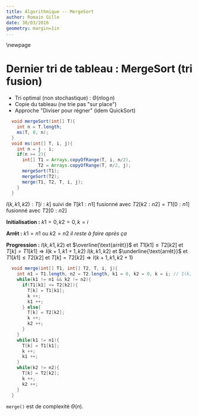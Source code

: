 ```yaml
---
title: Algorithmique -- MergeSort
author: Romain Gille
date: 30/03/2016
geometry: margin=1in
...
```


\newpage

# Dernier tri de tableau : MergeSort (tri fusion)

* Tri optimal (non stochastique) : $\Theta(n \log n)$
* Copie du tableau (ne trie pas "sur place")
* Approche "Diviser pour régner" (idem QuickSort)

```java
  void mergeSort(int[] T){
    int n = T.length;
    ms(T, 0, n);
  }
  void ms(int[] T, i, j){
    int n = j - i;
    if(n >= 2){
      int[] T1 = Arrays.copyOfRange(T, i, n/2),
            T2 = Arrays.copyOfRange(T, n/2, j);
      mergeSort(T1);
      mergeSort(T2);
      merge(T1, T2, T, i, j);
    }
  }
```

$I(k, k1, k2) : T[i:k] \text{ suivi de } T[k1:n1] \text{ fusionné avec }
T2[k2:n2] = T1[0:n1] \text{ fusionné avec } T2[0:n2]$

**Initialisation :** $k1 = 0, k2 = 0, k = i$

**Arrêt :** $k1 = n1 \text{ ou } k2 = n2$ *il reste à faire après ça*

**Progression :** $I(k, k1, k2)$ et $\overline{\text{arrêt}}$ et $T1[k1] \leq
T2[k2]$ et $T[k] = T1[k1] \Rightarrow I(k + 1, k1 + 1, k2)$
$I(k, k1, k2)$ et $\underline{\text{arrêt}}$ et $T1[k1] \leq T2[k2]$ et
$T[k] = T2[k2] \Rightarrow I(k + 1, k1, k2 + 1)$

```java
  void merge(int[] T1, int[] T2, T, i, j){
    int n1 = T1.length, n2 = T2.length, k1 = 0, k2 = 0, k = i; // I(k, k1, k2)
    while(k1 != n1 && k2 != n2){
      if(T1[k1] <= T2[k2]){
        T[k] = T1[k1];
        k ++;
        k1 ++;
      } else{
        T[k] = T2[k2];
        k ++;
        k2 ++;
      }
    }
    while(k1 != n1){
      T[k] = T1[k1];
      k ++;
      k1 ++;
    }
    while(k2 != n2){
      T[k] = T2[k2];
      k ++;
      k2 ++;
    }
  }
```
`merge()` est de complexité $\Theta(n)$.

